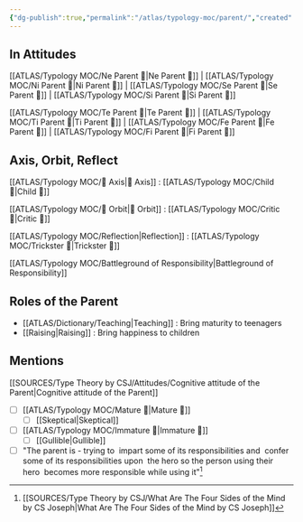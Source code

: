 ```yaml
---
{"dg-publish":true,"permalink":"/atlas/typology-moc/parent/","created":"","updated":""}
---
```



## In Attitudes

[[ATLAS/Typology MOC/Ne Parent 🤨\|Ne Parent 🤨]] | [[ATLAS/Typology MOC/Ni Parent 🤨\|Ni Parent 🤨]] | [[ATLAS/Typology MOC/Se Parent 🤨\|Se Parent 🤨]] | [[ATLAS/Typology MOC/Si Parent 🤨\|Si Parent 🤨]]

[[ATLAS/Typology MOC/Te Parent 🤨\|Te Parent 🤨]] | [[ATLAS/Typology MOC/Ti Parent 🤨\|Ti Parent 🤨]] | [[ATLAS/Typology MOC/Fe Parent 🤨\|Fe Parent 🤨]] | [[ATLAS/Typology MOC/Fi Parent 🤨\|Fi Parent 🤨]]

## Axis, Orbit, Reflect

[[ATLAS/Typology MOC/🧲 Axis\|🧲 Axis]] : [[ATLAS/Typology MOC/Child 👼\|Child 👼]]

[[ATLAS/Typology MOC/🔄 Orbit\|🔄 Orbit]] : [[ATLAS/Typology MOC/Critic 🤔\|Critic 🤔]]

[[ATLAS/Typology MOC/Reflection\|Reflection]] : [[ATLAS/Typology MOC/Trickster 🤡\|Trickster 🤡]]

[[ATLAS/Typology MOC/Battleground of Responsibility\|Battleground of Responsibility]]

## Roles of the Parent

- [[ATLAS/Dictionary/Teaching\|Teaching]] : Bring maturity to teenagers
- [[Raising\|Raising]] : Bring happiness to children 

## Mentions

 [[SOURCES/Type Theory by CSJ/Attitudes/Cognitive attitude of the Parent\|Cognitive attitude of the Parent]] 
- [ ] [[ATLAS/Typology MOC/Mature 🐢\|Mature 🐢]]
	- [ ] [[Skeptical\|Skeptical]]
- [ ] [[ATLAS/Typology MOC/Immature 🐎\|Immature 🐎]]
	- [ ] [[Gullible\|Gullible]]
- [ ] "The parent is - trying to  impart some of its responsibilities and  confer some of its responsibilities upon  the hero so the person using their hero  becomes more responsible while using it"[^1]

[^1]: [[SOURCES/Type Theory by CSJ/What Are The Four Sides of the Mind by CS Joseph\|What Are The Four Sides of the Mind by CS Joseph]]